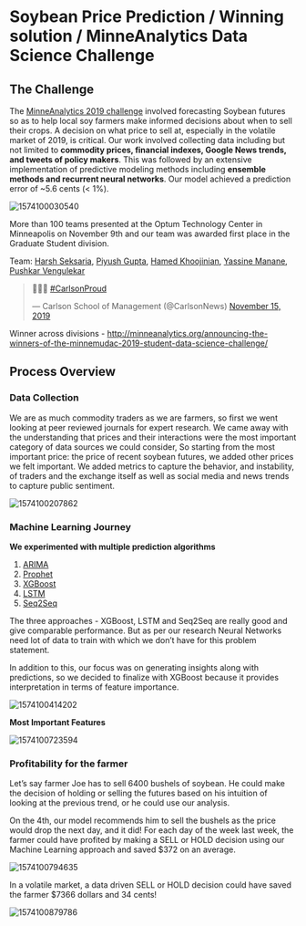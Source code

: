 # Soybean Price Prediction / Winning solution / MinneAnalytics Data Science Challenge

## The Challenge

The [MinneAnalytics 2019 challenge](http://minneanalytics.org/minnemudac/) involved forecasting Soybean futures so as to help local soy farmers make informed decisions about when to sell their crops. A decision on what price to sell at, especially in the volatile market of 2019, is critical. Our work involved collecting data including but not limited to **commodity prices, financial indexes, Google News trends, and tweets of policy makers**. This was followed by an extensive implementation of predictive modeling methods including **ensemble methods and recurrent neural networks**. Our model achieved a prediction error of ~5.6 cents (< 1%).

![1574100030540](https://github.com/guptapiyush340/Soybean-Price-Prediction---MinneMUDAC-winning-solution/blob/master/1.png)

More than 100 teams presented at the Optum Technology Center in Minneapolis on November 9th and our team was awarded first place in the Graduate Student division. 

Team: [Harsh Seksaria](https://www.linkedin.com/in/harsh-seksaria/), [Piyush Gupta](https://www.linkedin.com/in/piyushguptads/), [Hamed Khoojinian](https://www.linkedin.com/in/hamedian/), [Yassine Manane](https://www.linkedin.com/in/yassine-manane/), [Pushkar Vengulekar](https://www.linkedin.com/in/pvengurlekar/)

<blockquote class="twitter-tweet"><p lang="und" dir="ltr">👏👏👏 <a href="https://twitter.com/hashtag/CarlsonProud?src=hash&amp;ref_src=twsrc%5Etfw">#CarlsonProud</a></p>&mdash; Carlson School of Management (@CarlsonNews) <a href="https://twitter.com/CarlsonNews/status/1195406352157487109?ref_src=twsrc%5Etfw">November 15, 2019</a></blockquote> <script async src="https://platform.twitter.com/widgets.js" charset="utf-8"></script>

Winner across divisions - http://minneanalytics.org/announcing-the-winners-of-the-minnemudac-2019-student-data-science-challenge/

## Process Overview

### Data Collection

We are as much commodity traders as we are farmers, so first we went looking at peer reviewed journals for expert research. We came away with the understanding that prices and their interactions were the most important category of data sources we could consider, So starting from the most important price: the price of recent soybean futures, we added other prices we felt important. We added metrics to capture the behavior, and instability, of traders and the exchange itself as well as social media and news trends to capture public sentiment. 

![1574100207862](https://github.com/guptapiyush340/Soybean-Price-Prediction---MinneMUDAC-winning-solution/blob/master/3.png)

### Machine Learning Journey

**We experimented with multiple prediction algorithms**

1. [ARIMA](https://github.com/guptapiyush340/Soybean-Price-Prediction-Winning-solution-MinneAnalytics-Data-Science-Challenge/blob/master/ARIMA.ipynb)
2. [Prophet](https://github.com/guptapiyush340/Soybean-Price-Prediction-Winning-solution-MinneAnalytics-Data-Science-Challenge/blob/master/Prophet.ipynb)
3. [XGBoost](https://github.com/guptapiyush340/Soybean-Price-Prediction---MinneMUDAC-winning-solution/blob/master/MinneMUDAC%20Final%20Model%20-%20XGBoost%20with%20Hyper-parameter%20tuning.ipynb)
4. [LSTM](https://github.com/guptapiyush340/Soybean-Price-Prediction-Winning-solution-MinneAnalytics-Data-Science-Challenge/blob/master/LSTM.ipynb)
5. [Seq2Seq](https://github.com/guptapiyush340/Soybean-Price-Prediction-Winning-solution-MinneAnalytics-Data-Science-Challenge/blob/master/Seq2Seq.ipynb)

The three approaches - XGBoost, LSTM and Seq2Seq are really good and give comparable performance. But as per our research Neural Networks need lot of data to train with which we don’t have for this problem statement. 

In addition to this, our focus was on generating insights along with predictions, so we decided to finalize with XGBoost because it provides interpretation in terms of feature importance. 

![1574100414202](https://github.com/guptapiyush340/Soybean-Price-Prediction---MinneMUDAC-winning-solution/blob/master/4.png)

**Most Important Features**

![1574100723594](https://github.com/guptapiyush340/Soybean-Price-Prediction---MinneMUDAC-winning-solution/blob/master/5.png)

### Profitability for the farmer

Let’s say farmer Joe has to sell 6400 bushels of soybean. He could make the decision of holding or selling the futures based on his intuition of looking at the previous trend, or he could use our analysis. 

On the 4th, our model recommends him to sell the bushels as the price would drop the next day, and it did!  For each day of the week last week, the farmer could have profited by making a SELL or HOLD decision using our Machine Learning approach and saved $372 on an average.

![1574100794635](https://github.com/guptapiyush340/Soybean-Price-Prediction---MinneMUDAC-winning-solution/blob/master/6.png)

In a volatile market, a data driven SELL or HOLD decision could have saved the farmer $7366 dollars and 34 cents!

![1574100879786](https://github.com/guptapiyush340/Soybean-Price-Prediction---MinneMUDAC-winning-solution/blob/master/7.png)
